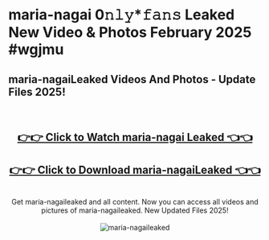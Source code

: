 # maria-nagai 0𝚗𝚕𝚢*𝚏𝚊𝚗𝚜 Leaked New Video & Photos February 2025 #wgjmu

<h2>maria-nagaiLeaked Videos And Photos - Update Files 2025!</h2>
<br>
<div align="center">
<h2><a href="https://mediaupload.pro?title=maria-nagai&ref=11F" rel="nofollow">👉👉 Click to Watch maria-nagai Leaked 👈👈</a></h2>
<h2><a href="https://mediaupload.pro?title=maria-nagai&ref=11F" rel="nofollow">👉👉 Click to Download maria-nagaiLeaked 👈👈</a></h2>
<br>
Get maria-nagaileaked and all content. Now you can access all videos and pictures of maria-nagaileaked. New Updated Files 2025!
<br>
<br>
<a href="https://mediaupload.pro?title=maria-nagai&ref=11F" rel="nofollow" data-target="animated-image.originalLink"><img src="https://i.ibb.co/Gkj2r4b/banner.png" alt="maria-nagaileaked" style="max-width: 100%; display: inline-block;" data-target="animated-image.originalImage"></a>
</div>
<br>

